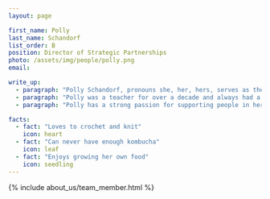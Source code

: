 ```yaml
---
layout: page

first_name: Polly
last_name: Schandorf
list_order: B
position: Director of Strategic Partnerships
photo: /assets/img/people/polly.png
email: 

write_up:
  - paragraph: "Polly Schandorf, pronouns she, her, hers, serves as the Director of Strategic Partnerships, leading the strategic development of partnerships with our nonprofit partners. She leads event design and execution and lends her expertise to team leads and product managers to foster growth, inclusivity, and community. Polly is primarily responsible for determining barriers to sustained programmatic participation, retention, and partnerships that center around people from historically marginalized and oppressed communities."
  - paragraph: "Polly was a teacher for over a decade and always had a passion for technology. Coding Python was a hobby for a while, so transitioning to tech was a natural career progression. She attended a bootcamp, and has been working in the Rails industry for the last 5 years. She loves the Ruby community and enjoys supporting newcomers to the community, making sure there is space for everyone. She has spoken at RailsConf, RubyConf, and RubyNation. Polly has a long history of community service and has been volunteering for various organizations since the age of 14. For almost a decade, she has been involved with her local food pantry and soup kitchen, and has even served on the board. She also served as a CASA (Court Appointed Special Advocate) for a young person in foster care for 2 years."
  - paragraph: "Polly has a strong passion for supporting people in her community, especially children. She loves to knit, can never have enough kombucha, and enjoys growing her own food."

facts:
  - fact: "Loves to crochet and knit"
    icon: heart
  - fact: "Can never have enough kombucha"
    icon: leaf
  - fact: "Enjoys growing her own food"
    icon: seedling
---
```


{% include about_us/team_member.html %}
